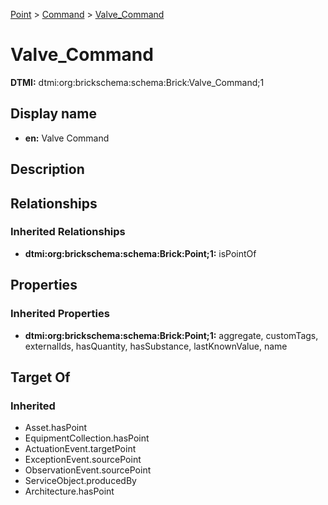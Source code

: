 [Point](../../Point.md) > [Command](../Command.md) > [Valve_Command](.)
# Valve_Command
**DTMI:** dtmi:org:brickschema:schema:Brick:Valve_Command;1
## Display name
- **en:** Valve Command
## Description
## Relationships
### Inherited Relationships
* **dtmi:org:brickschema:schema:Brick:Point;1:** isPointOf
## Properties
### Inherited Properties
* **dtmi:org:brickschema:schema:Brick:Point;1:** aggregate, customTags, externalIds, hasQuantity, hasSubstance, lastKnownValue, name
## Target Of
### Inherited
* Asset.hasPoint
* EquipmentCollection.hasPoint
* ActuationEvent.targetPoint
* ExceptionEvent.sourcePoint
* ObservationEvent.sourcePoint
* ServiceObject.producedBy
* Architecture.hasPoint

